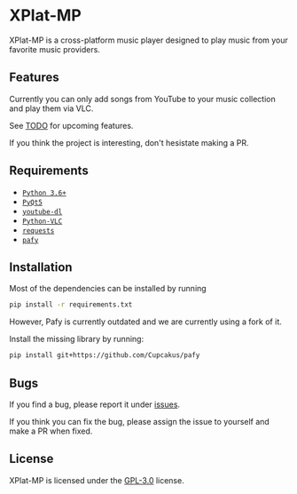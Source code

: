 # XPlat-MP

XPlat-MP is a cross-platform music player designed to play music from your favorite music providers.

## Features

Currently you can only add songs from YouTube to your music collection and play them via VLC.

See [TODO](TODO.md) for upcoming features.

If you think the project is interesting, don't hesistate making a PR.

## Requirements

- [`Python 3.6+`](https://www.python.org/downloads/)
- [`PyQt5`](https://www.riverbankcomputing.com/software/pyqt/download5)
- [`youtube-dl`](https://rg3.github.io/youtube-dl/)
- [`Python-VLC`](https://www.videolan.org/vlc/index.html)
- [`requests`](https://requests.readthedocs.io/en/master/)
- [`pafy`](https://pafy.readthedocs.io/en/latest/)

## Installation

Most of the dependencies can be installed by running

```sh
pip install -r requirements.txt
```

However, Pafy is currently outdated and we are currently using a fork of it.

Install the missing library by running:

```sh
pip install git+https://github.com/Cupcakus/pafy
```

## Bugs

If you find a bug, please report it under [issues](https://github.com/RealSoerensen/XPLAT-MusicPlayer/issues).

If you think you can fix the bug, please assign the issue to yourself and make a PR when fixed.

## License

XPlat-MP is licensed under the [GPL-3.0](LICENSE.md) license.
